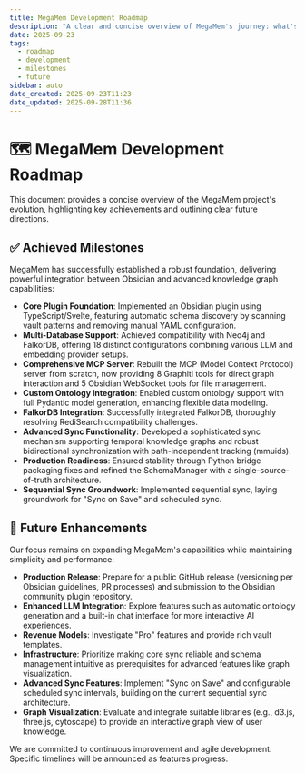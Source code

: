 ```yaml
---
title: MegaMem Development Roadmap
description: "A clear and concise overview of MegaMem's journey: what's been achieved and what's next."
date: 2025-09-23
tags:
  - roadmap
  - development
  - milestones
  - future
sidebar: auto
date_created: 2025-09-23T11:23
date_updated: 2025-09-28T11:36
---
```


# 🗺️ MegaMem Development Roadmap

This document provides a concise overview of the MegaMem project's evolution, highlighting key achievements and outlining clear future directions.

## ✅ Achieved Milestones

MegaMem has successfully established a robust foundation, delivering powerful integration between Obsidian and advanced knowledge graph capabilities:

*   **Core Plugin Foundation**: Implemented an Obsidian plugin using TypeScript/Svelte, featuring automatic schema discovery by scanning vault patterns and removing manual YAML configuration.
*   **Multi-Database Support**: Achieved compatibility with Neo4j and FalkorDB, offering 18 distinct configurations combining various LLM and embedding provider setups.
*   **Comprehensive MCP Server**: Rebuilt the MCP (Model Context Protocol) server from scratch, now providing 8 Graphiti tools for direct graph interaction and 5 Obsidian WebSocket tools for file management.
*   **Custom Ontology Integration**: Enabled custom ontology support with full Pydantic model generation, enhancing flexible data modeling.
*   **FalkorDB Integration**: Successfully integrated FalkorDB, thoroughly resolving RediSearch compatibility challenges.
*   **Advanced Sync Functionality**: Developed a sophisticated sync mechanism supporting temporal knowledge graphs and robust bidirectional synchronization with path-independent tracking (mmuids).
*   **Production Readiness**: Ensured stability through Python bridge packaging fixes and refined the SchemaManager with a single-source-of-truth architecture.
*   **Sequential Sync Groundwork**: Implemented sequential sync, laying groundwork for "Sync on Save" and scheduled sync.

## 🚀 Future Enhancements

Our focus remains on expanding MegaMem's capabilities while maintaining simplicity and performance:

*   **Production Release**: Prepare for a public GitHub release (versioning per Obsidian guidelines, PR processes) and submission to the Obsidian community plugin repository.
*   **Enhanced LLM Integration**: Explore features such as automatic ontology generation and a built-in chat interface for more interactive AI experiences.
*   **Revenue Models**: Investigate "Pro" features and provide rich vault templates.
*   **Infrastructure**: Prioritize making core sync reliable and schema management intuitive as prerequisites for advanced features like graph visualization.
*   **Advanced Sync Features**: Implement "Sync on Save" and configurable scheduled sync intervals, building on the current sequential sync architecture.
*   **Graph Visualization**: Evaluate and integrate suitable libraries (e.g., d3.js, three.js, cytoscape) to provide an interactive graph view of user knowledge.

We are committed to continuous improvement and agile development. Specific timelines will be announced as features progress.